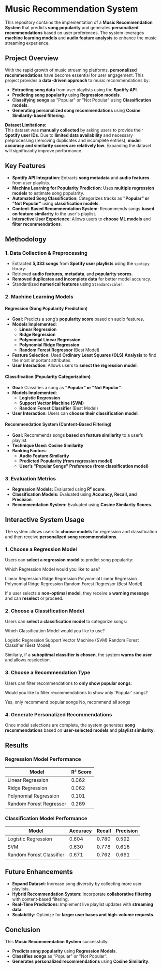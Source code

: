 # Music Recommendation System

This repository contains the implementation of a **Music Recommendation System** that predicts **song popularity** and generates **personalized recommendations** based on user preferences. The system leverages **machine learning models** and **audio feature analysis** to enhance the music streaming experience.

## Project Overview

With the rapid growth of music streaming platforms, **personalized recommendations** have become essential for user engagement. This project provides a **data-driven approach** to music recommendations by:

- **Extracting song data** from user playlists using the **Spotify API**.
- **Predicting song popularity** using **Regression models**.
- **Classifying songs** as "Popular" or "Not Popular" using **Classification models**.
- **Generating personalized song recommendations** using **Cosine Similarity-based filtering**.

**Dataset Limitations:**  
This dataset was **manually collected** by asking users to provide their **Spotify user IDs**. Due to **limited data availability** and necessary preprocessing (removing duplicates and incomplete entries), **model accuracy and similarity scores are relatively low**. Expanding the dataset will significantly improve performance.

## Key Features

- **Spotify API Integration**: Extracts **song metadata** and **audio features** from user playlists.
- **Machine Learning for Popularity Prediction**: Uses **multiple regression models** to estimate song popularity.
- **Automated Song Classification**: Categorizes tracks as **"Popular" or "Not Popular"** using **classification models**.
- **Content-Based Recommendation System**: Recommends songs **based on feature similarity** to the user's playlist.
- **Interactive User Experience**: Allows users to **choose ML models** and **filter recommendations**.

## Methodology

### **1. Data Collection & Preprocessing**
- Extracted **5,333 songs** from **Spotify user playlists** using the `spotipy` library.
- Retrieved **audio features**, **metadata**, and **popularity scores**.
- **Removed duplicates and incomplete data** for better model accuracy.
- Standardized **numerical features** using `StandardScaler`.

### **2. Machine Learning Models**

#### **Regression (Song Popularity Prediction)**
- **Goal:** Predicts a song’s **popularity score** based on audio features.
- **Models Implemented**:
  - **Linear Regression**
  - **Ridge Regression**
  - **Polynomial Linear Regression**
  - **Polynomial Ridge Regression**
  - **Random Forest Regressor** (Best Model)
- **Feature Selection**: Used **Ordinary Least Squares (OLS) Analysis** to find the most important attributes.
- **User Interaction**: Allows users to **select the regression model**.

#### **Classification (Popularity Categorization)**
- **Goal:** Classifies a song as **"Popular" or "Not Popular"**.
- **Models Implemented**:
  - **Logistic Regression**
  - **Support Vector Machine (SVM)**
  - **Random Forest Classifier** (Best Model)
- **User Interaction**: Users can **choose their classification model**.
  
#### **Recommendation System (Content-Based Filtering)**
- **Goal:** Recommends songs **based on feature similarity** to a user’s playlist.
- **Technique Used:** **Cosine Similarity**
- **Ranking Factors**:
  - **Audio Feature Similarity**
  - **Predicted Popularity (from regression model)**
  - **User’s "Popular Songs" Preference (from classification model)**

### **3. Evaluation Metrics**
- **Regression Models:** Evaluated using **R² score**.
- **Classification Models:** Evaluated using **Accuracy, Recall, and Precision**.
- **Recommendation System:** Evaluated using **Cosine Similarity Scores**.

## Interactive System Usage

The system allows users to **choose models** for regression and classification and then receive **personalized song recommendations**.

### **1. Choose a Regression Model**
Users can **select a regression model** to predict song popularity:

Which Regression Model would you like to use?

Linear Regression
Ridge Regression
Polynomial Linear Regression
Polynomial Ridge Regression
Random Forest Regressor (Best Model)


If a user selects a **non-optimal model**, they receive a **warning message** and can **reselect** or proceed.

### **2. Choose a Classification Model**
Users can **select a classification model** to categorize songs:

Which Classification Model would you like to use?

Logistic Regression
Support Vector Machine (SVM)
Random Forest Classifier (Best Model)


Similarly, if a **suboptimal classifier is chosen**, the system **warns the user** and allows reselection.

### **3. Choose a Recommendation Type**
Users can filter recommendations to **only show popular songs**:

Would you like to filter recommendations to show only 'Popular' songs?

Yes, only recommend popular songs
No, recommend all songs


### **4. Generate Personalized Recommendations**
Once model selections are complete, the system generates **song recommendations** based on **user-selected models** and **playlist similarity**.

## Results

### **Regression Model Performance**
| Model                  | R² Score |
|------------------------|----------|
| Linear Regression      | 0.062    |
| Ridge Regression       | 0.062    |
| Polynomial Regression  | 0.101    |
| Random Forest Regressor| 0.269    |

### **Classification Model Performance**
| Model                  | Accuracy | Recall | Precision |
|------------------------|----------|--------|-----------|
| Logistic Regression    | 0.604    | 0.780  | 0.592     |
| SVM                    | 0.630    | 0.778  | 0.616     |
| Random Forest Classifier| 0.671   | 0.762  | 0.661     |

## Future Enhancements

- **Expand Dataset**: Increase song diversity by collecting more user playlists.
- **Hybrid Recommendation System**: Incorporate **collaborative filtering** with content-based filtering.
- **Real-Time Predictions**: Implement live playlist updates with **streaming data**.
- **Scalability**: Optimize for **larger user bases and high-volume requests**.

## Conclusion

This **Music Recommendation System** successfully:
- **Predicts song popularity** using **Regression Models**.
- **Classifies songs** as "Popular" or "Not Popular".
- **Generates personalized recommendations** using **Cosine Similarity**.




